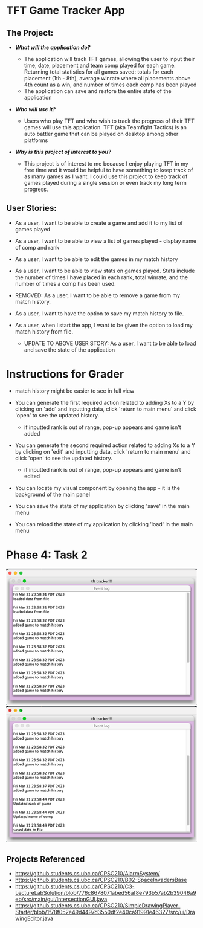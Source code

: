 # TFT Game Tracker App

## The Project:

- ***What will the application do?***
    - The application will track TFT games, allowing the user to input their time, date, placement and team comp played for each game. Returning total statistics for all games saved: totals for each placement (1th - 8th), average winrate where all placements above 4th count as a win, and number of times each comp has been played 
    - The application can save and restore the entire state of the application
  
  
- ***Who will use it?***
  - Users who play TFT and who wish to track the progress of their TFT games will use this application. TFT (aka Teamfight Tactics) is an auto battler game that can be played on desktop among other platforms 
  

- ***Why is this project of interest to you?***
  - This project is of interest to me because I enjoy playing TFT in my free time and it would be helpful to have something to keep track of as many games as I want. I could use this project to keep track of games played during a single session or even track my long term progress. 

## User Stories: ## 

- As a user, I want to be able to create a game and add it to my list of games played
- As a user, I want to be able to view a list of games played - display name of comp and rank
- As a user, I want to be able to edit the games in my match history
- As a user, I want to be able to view stats on games played. Stats include the number of times I have placed in each rank, total winrate, and the number of times a comp has been used. 
- REMOVED: As a user, I want to be able to remove a game from my match history. 

- As a user, I want to have the option to save my match history to file. 
- As a user, when I start the app, I want to be given the option to load my match history from file. 
  - UPDATE TO ABOVE USER STORY: As a user, I want to be able to load and save the state of the application

# Instructions for Grader
- match history might be easier to see in full view 

- You can generate the first required action related to adding Xs to a Y by clicking on 'add' and inputting data, click 'return to main menu' and click 'open' to see the updated history. 
  - if inputted rank is out of range, pop-up appears and game isn't added
- You can generate the second required action related to adding Xs to a Y by clicking on 'edit' and inputting data, click 'return to main menu' and click 'open' to see the updated history.
  - if inputted rank is out of range, pop-up appears and game isn't edited
- You can locate my visual component by opening the app - it is the background of the main panel
- You can save the state of my application by clicking 'save' in the main menu
- You can reload the state of my application by clicking 'load' in the main menu

# Phase 4: Task 2
![img_1.png](img_1.png)
![img.png](img.png)

## Projects Referenced ##
- https://github.students.cs.ubc.ca/CPSC210/AlarmSystem/
- https://github.students.cs.ubc.ca/CPSC210/B02-SpaceInvadersBase 
- https://github.students.cs.ubc.ca/CPSC210/C3-LectureLabSolution/blob/776c8678071abed56af8e793b57ab2b39046a9eb/src/main/gui/IntersectionGUI.java
- https://github.students.cs.ubc.ca/CPSC210/SimpleDrawingPlayer-Starter/blob/1f78f052e49d4497d3550df2e40ca91991e46327/src/ui/DrawingEditor.java
